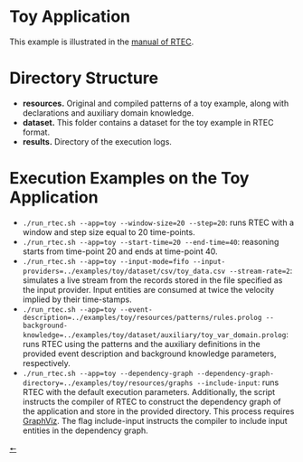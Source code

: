 # Toy Application

This example is illustrated in the [manual of RTEC](../../RTEC_manual.pdf).

# Directory Structure
- **resources.** Original and compiled patterns of a toy example, along with declarations and auxiliary domain knowledge.
- **dataset.** This folder contains a dataset for the toy example in RTEC format.
- **results.** Directory of the execution logs.

# Execution Examples on the Toy Application
- ```./run_rtec.sh --app=toy --window-size=20 --step=20```: runs RTEC with a window and step size equal to 20 time-points. 
- ```./run_rtec.sh --app=toy --start-time=20 --end-time=40```: reasoning starts from time-point 20 and ends at time-point 40. 
- ```./run_rtec.sh --app=toy --input-mode=fifo --input-providers=../examples/toy/dataset/csv/toy_data.csv --stream-rate=2```: simulates a live stream from the records stored in the file specified as the input provider. Input entities are consumed at twice the velocity implied by their time-stamps. 
- ```./run_rtec.sh --app=toy --event-description=../examples/toy/resources/patterns/rules.prolog --background-knowledge=../examples/toy/dataset/auxiliary/toy_var_domain.prolog```: runs RTEC using the patterns and the auxiliary definitions in the provided event description and background knowledge parameters, respectively.
- ```./run_rtec.sh --app=toy --dependency-graph --dependency-graph-directory=../examples/toy/resources/graphs --include-input```: runs RTEC with the default execution parameters. Additionally, the script instructs the compiler of RTEC to construct the dependency graph of the application and store in the provided directory. This process requires [GraphViz](https://graphviz.org/). The flag include-input instructs the compiler to include input entities in the dependency graph.

[🠔](/docs/contents.md)
